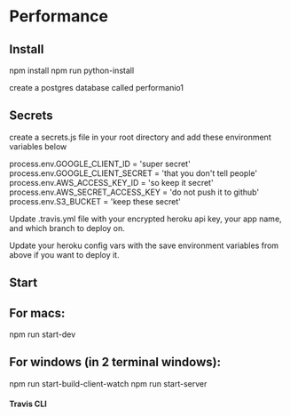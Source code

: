 # Performance

## Install
npm install
npm run python-install

create a postgres database called performanio1

## Secrets
create a secrets.js file in your root directory and add these environment
variables below

process.env.GOOGLE_CLIENT_ID = 'super secret'
process.env.GOOGLE_CLIENT_SECRET = 'that you don't tell people'
process.env.AWS_ACCESS_KEY_ID = 'so keep it secret'
process.env.AWS_SECRET_ACCESS_KEY = 'do not push it to github'
process.env.S3_BUCKET = 'keep these secret'

Update .travis.yml file with your encrypted heroku api key, your app name,
and which branch to deploy on.

Update your heroku config vars with the save environment variables from above
if you want to deploy it.


## Start
## For macs:
npm run start-dev

## For windows (in 2 terminal windows):
npm run start-build-client-watch
npm run start-server



#### Travis CLI
